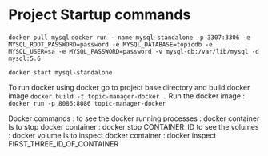 # Project Startup commands 
`docker pull mysql` 
`docker run --name mysql-standalone -p 3307:3306 -e MYSQL_ROOT_PASSWORD=password -e MYSQL_DATABASE=topicdb -e MYSQL_USER=sa -e MYSQL_PASSWORD=password -v mysql-db:/var/lib/mysql -d mysql:5.6`

`docker start mysql-standalone`

To run docker using docker go to project base directory and build docker image `docker build -t topic-manager-docker .`	
Run the docker image : `docker run -p 8086:8086 topic-manager-docker`

Docker commands : 
to see the docker running processes :  docker container ls
to stop docker container : docker stop CONTAINER_ID
to see the volumes : docker volume ls 
to inspect docker container : docker inspect FIRST_THREE_ID_OF_CONTAINER

